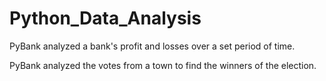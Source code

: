 # Python_Data_Analysis

PyBank analyzed a bank's profit and losses over a set period of time.

PyBank analyzed the votes from a town to find the winners of the election.
